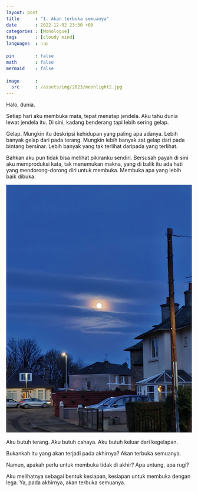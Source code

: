 ```yaml
---
layout: post
title      : "1. Akan terbuka semuanya"
date       : 2022-12-02 23:30 +00
categories : [Monologue]
tags       : [cloudy mind]
languages  : 🇮🇩

pin        : false
math       : false
mermaid    : false

image      :
  src      : /assets/img/2023/moonlight2.jpg
---
```


Halo, dunia.

Setiap hari aku membuka mata, tepat menatap jendela. Aku tahu dunia lewat jendela itu. Di sini, kadang benderang tapi lebih sering gelap.

Gelap. Mungkin itu deskripsi kehidupan yang paling apa adanya. Lebih banyak gelap dari pada terang. Mungkin lebih banyak zat gelap dari pada bintang bersinar. Lebih banyak yang tak terlihat daripada yang terlihat.

Bahkan aku pun tidak bisa melihat pikiranku sendiri. Bersusah payah di sini aku memproduksi kata, tak menemukan makna, yang di balik itu ada hati yang mendorong-dorong diri untuk membuka. Membuka apa yang lebih baik dibuka.

![](/assets/img/2023/moonlight2.jpg)

Aku butuh terang. Aku butuh cahaya. Aku butuh keluar dari kegelapan.

Bukankah itu yang akan terjadi pada akhirnya? Akan terbuka semuanya.

Namun, apakah perlu untuk membuka tidak di akhir? Apa untung, apa rugi?

Aku melihatnya sebagai bentuk kesiapan, kesiapan untuk membuka dengan lega. Ya, pada akhirnya, akan terbuka semuanya.